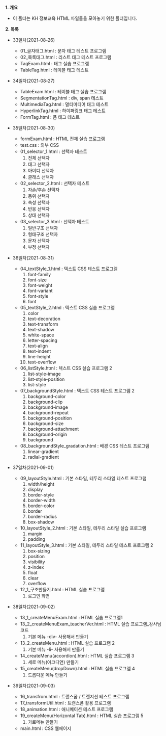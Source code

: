 **1. 개요**
- 이 폴더는 KH 정보교육 HTML 파일들을 모아놓기 위한 폴더입니다.

**2. 목록**
- 33일차(2021-08-26)
  - 01_글자태그.html : 문자 태그 테스트 프로그램
  - 02_목록태그.html : 리스트 태그 테스트 프로그램 
  - TagExam.html : 태그 실습 프로그램
  - TableTag.html : 테이블 태그 테스트 

- 34일차(2021-08-27)
  - TableExam.html : 테이블 태그 실습 프로그램
  - SegmentationTag.html : div, span 테스트
  - MultimediaTag.html : 멀티미디어 태그 테스트
  - HyperlinkTag.html : 하이퍼링크 태그 테스트
  - FormTag.html : 폼 태그 테스트

- 35일차(2021-08-30)
  - formExam.html : HTML 전체 실습 프로그램
  - test.css : 외부 CSS
  - 01_selector_1.html : 선택자 테스트
    1. 전체 선택자
    2. 태그 선택자
    3. 아이디 선택자
    4. 클래스 선택자
  - 02_selector_2.html : 선택자 테스트
    1. 자손/후손 선택자
    2. 동위 선택자
    3. 속성 선택자
    4. 반응 선택자
    5. 상태 선택자
  - 03_selector_3.html : 선택자 테스트
    1. 일반구조 선택자
    2. 형태구조 선택자
    3. 문자 선택자
    4. 부정 선택자

- 36일차(2021-08-31)
   - 04_textStyle_1.html : 텍스트 CSS 테스트 프로그램
      1. font-family
      2. font-size
      3. font-weight
      4. font-variant
      5. font-style
      6. font
    - 05_textStyle_2.html : 텍스트 CSS 실습 프로그램
      1. color
      2. text-decoration
      3. text-transform
      4. text-shadow
      5. white-space
      6. letter-spacing
      7. text-align
      8. text-indent
      9. line-height
      10. text-overflow
    - 06_listStyle.html : 텍스트 CSS 실습 프로그램 2
      1. list-style-image
      2. list-style-position
      3. list-style
    - 07_backgroundStyle.html : 텍스트 CSS 테스트 프로그램 2
      1. background-color
      2. background-clip
      3. background-image
      4. background-repeat
      5. background-position
      6. background-size
      7. background-attachment
      8. background-origin
      10. background 
    - 08_backgroundStyle_gradation.html : 배경 CSS 테스트 프로그램
      1. linear-gradient
      2. radial-gradient
 
 - 37일차(2021-09-01)
    - 09_layoutStyle.html : 기본 스타일, 테두리 스타일 테스트 프로그램
      1. width/height
      2. display
      3. border-style
      4. border-width
      5. border-color
      6. border
      7. border-radius
      8. box-shadow
    - 10_layoutStyle_2.html : 기본 스타일, 테두리 스타일 실습 프로그램
      1. margin
      2. padding
    - 11_layoutStyle_3.html : 기본 스타일, 테두리 스타일 테스트 프로그램 2
      1. box-sizing
      2. position
      3. visibility
      4. z-index
      5. float
      6. clear
      7. overflow
    - 12_1_구조만들기.html : HTML 실습 프로그램
      1. 로그인 화면 

- 38일차(2021-09-02)
  - 13_1_createMenuExam.html : HTML 실습 프로그램1
  - 13_2_createMenuExam_teacherVer.html : HTML 실습 프로그램_강사님 코드
    1. 기본 메뉴 -div- 사용해서 만들기
  - 13_2_createMenu.html : HTML 실습 프로그램 2
    1. 기본 메뉴 -li- 사용해서 만들기
  - 14_createMenu(accordion).html : HTML 실습 프로그램 3
    1. 세로 메뉴(아코디언) 만들기
  - 15_createMenu(dropDown).html : HTML 실습 프로그램 4
    1. 드롭다운 메뉴 만들기
 
- 39일차(2021-09-03)
  - 16_transfrom.html : 트랜스폼 / 트랜지션 테스트 프로그램
  - 17_transformUtil.html : 트랜스폼 활용 프로그램
  - 18_animation.html : 애니메이션 테스트 프로그램
  - 19_createMenu(Horizontal Tab).html : HTML 실습 프로그램 5
    1. 가로메뉴 만들기
  - main.html : CSS 웹페이지 
